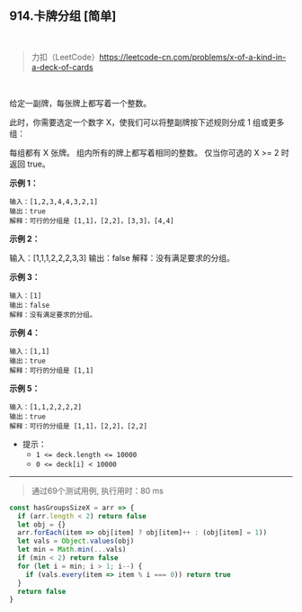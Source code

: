 
## 914.卡牌分组 [简单]

<br />

> 力扣（LeetCode）https://leetcode-cn.com/problems/x-of-a-kind-in-a-deck-of-cards

<br />

给定一副牌，每张牌上都写着一个整数。

此时，你需要选定一个数字 X，使我们可以将整副牌按下述规则分成 1 组或更多组：

每组都有 X 张牌。
组内所有的牌上都写着相同的整数。
仅当你可选的 X >= 2 时返回 true。

**示例 1：**

```
输入：[1,2,3,4,4,3,2,1]
输出：true
解释：可行的分组是 [1,1]，[2,2]，[3,3]，[4,4]
```

**示例 2：**

输入：[1,1,1,2,2,2,3,3]
输出：false
解释：没有满足要求的分组。

**示例 3：**

```
输入：[1]
输出：false
解释：没有满足要求的分组。
```

**示例 4：**

```
输入：[1,1]
输出：true
解释：可行的分组是 [1,1]
```

**示例 5：**

```
输入：[1,1,2,2,2,2]
输出：true
解释：可行的分组是 [1,1]，[2,2]，[2,2]
```

- 提示：
  - `1 <= deck.length <= 10000`
  - `0 <= deck[i] < 10000`

---

> 通过69个测试用例, 执行用时：80 ms

```js
const hasGroupsSizeX = arr => {
  if (arr.length < 2) return false
  let obj = {}
  arr.forEach(item => obj[item] ? obj[item]++ : (obj[item] = 1))
  let vals = Object.values(obj)
  let min = Math.min(...vals)
  if (min < 2) return false
  for (let i = min; i > 1; i--) {
    if (vals.every(item => item % i === 0)) return true
  }
  return false
}
```
